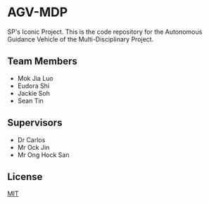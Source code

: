 # AGV-MDP
SP's Iconic Project. This is the code repository for the Autonomous Guidance Vehicle of the Multi-Disciplinary Project.
## Team Members
* Mok Jia Luo
* Eudora Shi
* Jackie Soh
* Sean Tin
## Supervisors
* Dr Carlos
* Mr Ock Jin
* Mr Ong Hock San
## License
[MIT](./LICENSE)
